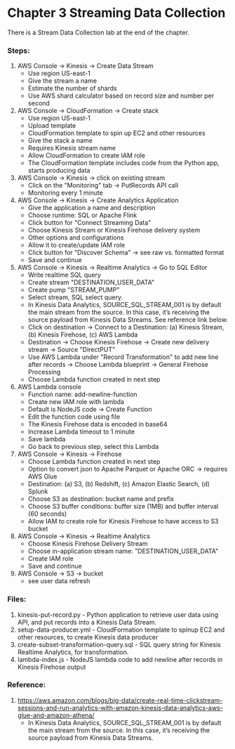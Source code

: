 # Chapter 3 Streaming Data Collection

There is a Stream Data Collection lab at the end of the chapter.  

### Steps: 
1. AWS Console -> Kinesis -> Create Data Stream
    * Use region US-east-1
    * Give the stream a name
    * Estimate the number of shards 
    * Use AWS shard calculator based on record size and number per second
1. AWS Console -> CloudFormation -> Create stack
    * Use region US-east-1
    * Upload template
    * CloudFormation template to spin up EC2 and other resources
    * Give the stack a name
    * Requires Kinesis stream name
    * Allow CloudFormation to create IAM role
    * The CloudFormation template includes code from the Python app, starts producing data
1. AWS Console -> Kinesis -> click on existing stream
    * Click on the "Monitoring" tab -> PutRecords API call
    * Monitoring every 1 minute
1. AWS Console -> Kinesis -> Create Analytics Application
    * Give the application a name and description
    * Choose runtime: SQL or Apache Flink
    * Click button for "Connect Streaming Data"
    * Choose Kinesis Stream or Kinesis Firehose delivery system
    * Other options and configurations
    * Allow it to create/update IAM role
    * Click button for "Discover Schema" -> see raw vs. formatted format
    * Save and continue
1. AWS Console -> Kinesis -> Realtime Analytics -> Go to SQL Editor
    * Write realtime SQL query
    * Create stream "DESTINATION_USER_DATA"
    * Create pump "STREAM_PUMP"
    * Select stream, SQL select query.  
    * In Kinesis Data Analytics, SOURCE_SQL_STREAM_001 is by default the main stream from the source. In this case, it’s receiving the source payload from Kinesis Data Streams.  See reference link below.
    * Click on destination -> Connect to a Destination: (a) Kinesis Stream, (b) Kinesis Firehose, (c) AWS Lambda
    * Destination -> Choose Kinesis Firehose -> Create new delivery stream -> Source "DirectPUT"
    * Use AWS Lambda under "Record Transformation" to add new line after records -> Choose Lambda blueprint -> General Firehose Processing
    * Choose Lambda function created in next step
1. AWS Lambda console
    * Function name: add-newline-function
    * Create new IAM role with lambda 
    * Default is NodeJS code -> Create Function
    * Edit the function code using file
    * The Kinesis Firehose data is encoded in base64
    * Increase Lambda timeout to 1 minute
    * Save lambda
    * Go back to previous step, select this Lambda
1. AWS Console -> Kinesis -> Firehose
    * Choose Lambda function created in next step
    * Option to convert json to Apache Parquet or Apache ORC -> requires AWS Glue
    * Destination: (a) S3, (b) Redshift, (c) Amazon Elastic Search, (d) Splunk
    * Choose S3 as destination: bucket name and prefix
    * Choose S3 buffer conditions: buffer size (1MB) and buffer interval (60 seconds)
    * Allow IAM to create role for Kinesis Firehose to have access to S3 bucket
1. AWS Console -> Kinesis -> Realtime Analytics
    * Choose Kinesis Firehose Delivery Stream
    * Choose in-application stream name: "DESTINATION_USER_DATA"
    * Create IAM role
    * Save and continue
1. AWS Console -> S3 -> bucket
    * see user data refresh


### Files:
1. kinesis-put-record.py - Python application to retrieve user data using API, and put records into a Kinesis Data Stream.
1. setup-data-producer.yml - CloudFormation template to spinup EC2 and other resources, to create Kinesis data producer
1. create-subset-transformation-query.sql - SQL query string for Kinesis Realtime Analytics, for transformation.
1. lambda-index.js - NodeJS lambda code to add newline after records in Kinesis Firehose output


### Reference:
1. https://aws.amazon.com/blogs/big-data/create-real-time-clickstream-sessions-and-run-analytics-with-amazon-kinesis-data-analytics-aws-glue-and-amazon-athena/
    * In Kinesis Data Analytics, SOURCE_SQL_STREAM_001 is by default the main stream from the source. In this case, it’s receiving the source payload from Kinesis Data Streams.

